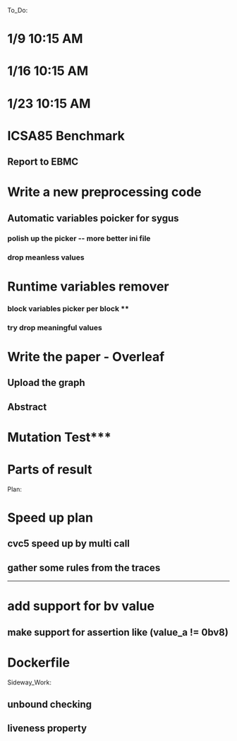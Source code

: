 To_Do:
# 1/9 10:15 AM
# 1/16 10:15 AM
# 1/23 10:15 AM

# ICSA85 Benchmark
## Report to EBMC

# Write a new preprocessing code
## Automatic variables poicker for sygus 
### polish up the picker -- more better ini file
### drop meanless values

# Runtime variables remover
### block variables picker per block **
### try drop meaningful values

# Write the paper - Overleaf
## Upload the graph
## Abstract

# Mutation Test***
# Parts of result

Plan:
# Speed up plan
## cvc5 speed up by multi call
## gather some rules from the traces
---------------------------
# add support for bv value
## make support for assertion like (value_a != 0bv8)

# Dockerfile
Sideway_Work: 
##  unbound checking
##  liveness property